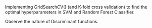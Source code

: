 Implementing GridSearchCV() (and K-fold cross validation) to find the optimal hyperparameters in SVM and Random Forest Classifier.

Observe the nature of Discriminant functions.

